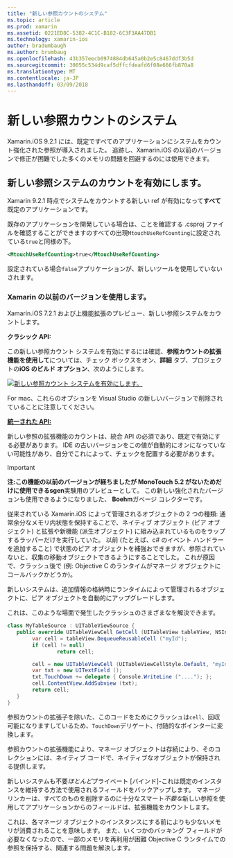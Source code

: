 ```yaml
---
title: "新しい参照カウントのシステム"
ms.topic: article
ms.prod: xamarin
ms.assetid: 0221ED8C-5382-4C1C-B182-6C3F3AA47DB1
ms.technology: xamarin-ios
author: bradumbaugh
ms.author: brumbaug
ms.openlocfilehash: 43b357eecb0974884db645a0b2e5c8467ddf3b5d
ms.sourcegitcommit: 30055c534d9caf5dffcfdeafd6f08e666fb870a8
ms.translationtype: MT
ms.contentlocale: ja-JP
ms.lasthandoff: 03/09/2018
---
```

# <a name="new-reference-counting-system"></a>新しい参照カウントのシステム

Xamarin.iOS 9.2.1 には、既定ですべてのアプリケーションにシステムをカウント強化された参照が導入されました。 追跡し、Xamarin.iOS の以前のバージョンで修正が困難でした多くのメモリの問題を回避するのには使用できます。

## <a name="enabling-the-new-reference-counting-system"></a>新しい参照システムのカウントを有効にします。

Xamarin 9.2.1 時点でシステムをカウントする新しい ref が有効になって**すべて**既定のアプリケーションです。

既存のアプリケーションを開発している場合は、ことを確認する .csproj ファイルを確認することができますのすべての出現`MtouchUseRefCounting`に設定されている`true`と同様の下。

```xml
<MtouchUseRefCounting>true</MtouchUseRefCounting>
```

設定されている場合`false`アプリケーションが、新しいツールを使用していないされます。

### <a name="using-older-versions-of-xamarin"></a>Xamarin の以前のバージョンを使用します。

Xamarin.iOS 7.2.1 および上機能拡張のプレビュー、新しい参照システムをカウントします。

**クラシック API:**

この新しい参照カウント システムを有効にするには確認、**参照カウントの拡張機能を使用して**については、チェック ボックスをオン、**詳細** タブ、プロジェクトの**iOS のビルド オプション**、次のようにします。 

[![](newrefcount-images/image1.png "新しい参照カウント システムを有効にします。")](newrefcount-images/image1.png#lightbox)

For mac、これらのオプションを Visual Studio の新しいバージョンで削除されていることに注意してください。

 **[統一された API:](~/cross-platform/macios/unified/index.md)**

 新しい参照の拡張機能のカウントは、統合 API の必須であり、既定で有効にする必要があります。 IDE の古いバージョンをこの値が自動的にオンになっていない可能性があり、自分でこれによって、チェックを配置する必要があります。

    
> [!IMPORTANT]
> **注:**この機能の以前のバージョンが経ちましたが MonoTouch 5.2 がないためだけに使用できる**sgen**実験用のプレビューとして。 この新しい強化されたバージョンも使用できるようになりました、 **Boehm**ガベージ コレクターです。


従来されている Xamarin.iOS によって管理されるオブジェクトの 2 つの種類: 通常余分なメモリ内状態を保持することで、ネイティブ オブジェクト (ピア オブジェクト) と拡張や新機能 (派生オブジェクト) に組み込まれているものをラップするラッパーだけを実行していた。 以前 (たとえば、c# のイベント ハンドラーを追加すること) で状態のピア オブジェクトを補強おできますが、参照されていないと、収集の移動オブジェクトできるようにすることでした。 これが原因で、クラッシュ後で (例: Objective C のランタイムがマネージ オブジェクトにコールバックかどうか)。

新しいシステムは、追加情報の格納時にランタイムによって管理されるオブジェクトに、ピア オブジェクトを自動的にアップグレードします。

これは、このような場面で発生したクラッシュのさまざまなを解決できます。

```csharp
class MyTableSource : UITableViewSource {
   public override UITableViewCell GetCell (UITableView tableView, NSIndexPath indexPath) {
        var cell = tableView.DequeueReusableCell ("myId");
        if (cell != null)
                return cell;

        cell = new UITableViewCell (UITableViewCellStyle.Default, "myId");
        var txt = new UITextField ();
        txt.TouchDown += delegate { Console.WriteLine ("...."); };
        cell.ContentView.AddSubview (txt);
        return cell;
   }
}
```

参照カウントの拡張子を除いた、このコードをためにクラッシュは`cell`、回収可能になりますしているため、`TouchDown`デリゲート、付随的なポインターに変換します。

参照カウントの拡張機能により、マネージ オブジェクトは存続により、そのコレクションには、ネイティブ コードで、ネイティブなオブジェクトが保持される提供します。

新しいシステムも不要*ほとんど*プライベート [バインド]-これは既定のインスタンスを維持する方法で使用されるフィールドをバックアップします。 マネージ リンカーは、すべてのものを削除するのに十分なスマート*不要な*新しい参照を使用してアプリケーションからのフィールドは、拡張機能をカウントします。

これは、各マネージ オブジェクトのインスタンスにする前によりも少ないメモリが消費されることを意味します。 また、いくつかのバッキング フィールドが必要なくなったので、一部のメモリを再利用が困難 Objective C ランタイムでの参照を保持する、関連する問題を解決します。
